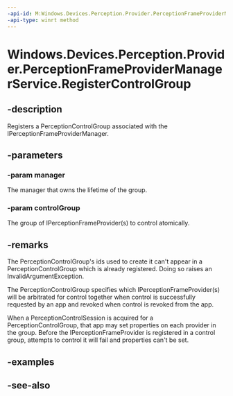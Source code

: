----api-id: M:Windows.Devices.Perception.Provider.PerceptionFrameProviderManagerService.RegisterControlGroup(Windows.Devices.Perception.Provider.IPerceptionFrameProviderManager,Windows.Devices.Perception.Provider.PerceptionControlGroup)
-api-type: winrt method
---<!-- Method syntaxpublic void RegisterControlGroup(Windows.Devices.Perception.Provider.IPerceptionFrameProviderManager manager, Windows.Devices.Perception.Provider.PerceptionControlGroup controlGroup)--># Windows.Devices.Perception.Provider.PerceptionFrameProviderManagerService.RegisterControlGroup## -descriptionRegisters a PerceptionControlGroup associated with the IPerceptionFrameProviderManager.## -parameters### -param managerThe manager that owns the lifetime of the group.### -param controlGroupThe group of IPerceptionFrameProvider(s) to control atomically.## -remarksThe PerceptionControlGroup's ids used to create it can't appear in a PerceptionControlGroup which is already registered. Doing so raises an InvalidArgumentException.The PerceptionControlGroup specifies which IPerceptionFrameProvider(s) will be arbitrated for control together when control is successfully requested by an app and revoked when control is revoked from the app.When a PerceptionControlSession is acquired for a PerceptionControlGroup, that app may set properties on each provider in the group. Before the IPerceptionFrameProvider is registered in a control group, attempts to control it will fail and properties can't be set.## -examples## -see-also